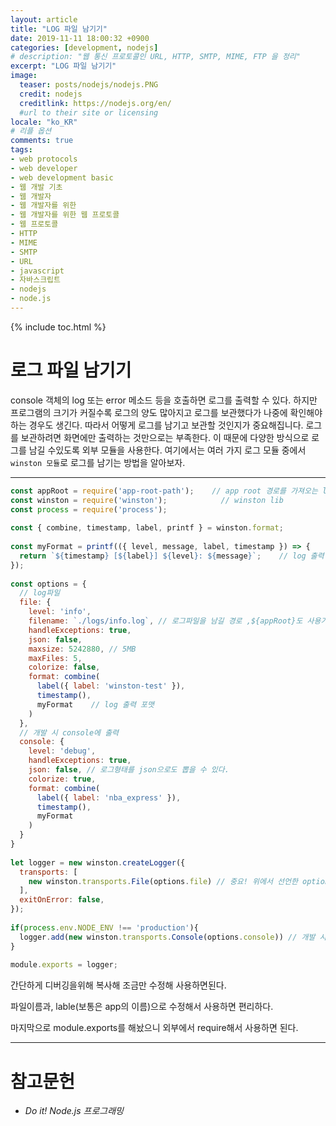 ```yaml
---
layout: article
title: "LOG 파일 남기기"
date: 2019-11-11 18:00:32 +0900
categories: [development, nodejs]
# description: "웹 통신 프로토콜인 URL, HTTP, SMTP, MIME, FTP 을 정리"
excerpt: "LOG 파일 남기기"
image:
  teaser: posts/nodejs/nodejs.PNG
  credit: nodejs
  creditlink: https://nodejs.org/en/
  #url to their site or licensing
locale: "ko_KR"
# 리플 옵션
comments: true
tags:
- web protocols
- web developer
- web development basic
- 웹 개발 기초
- 웹 개발자
- 웹 개발자를 위한
- 웹 개발자를 위한 웹 프로토콜
- 웹 프로토콜
- HTTP
- MIME
- SMTP
- URL
- javascript
- 자바스크립트
- nodejs
- node.js
---
```

{% include toc.html %}

# 로그 파일 남기기
console 객체의 log 또는 error 메소드 등을 호출하면 로그를 출력할 수 있다. 하지만 프로그램의 크기가 커질수록 로그의 양도 많아지고 로그를 보관했다가 나중에 확인해야 하는 경우도 생긴다. 따라서 어떻게 로그를 남기고 보관할 것인지가 중요해집니다. 로그를 보관하려면 화면에만 출력하는 것만으로는 부족한다. 이 때문에 다양한 방식으로 로그를 남길 수있도록 외부 모듈을 사용한다. 여기에서는 여러 가지 로그 모듈 중에서 `winston 모듈`로 로그를 남기는 방법을 알아보자.  

---

```javascript
const appRoot = require('app-root-path');    // app root 경로를 가져오는 lib(npm install --save app-root-path) 
const winston = require('winston');            // winston lib
const process = require('process');
 
const { combine, timestamp, label, printf } = winston.format;
 
const myFormat = printf(({ level, message, label, timestamp }) => {
  return `${timestamp} [${label}] ${level}: ${message}`;    // log 출력 포맷 정의
});
 
const options = {
  // log파일
  file: {
    level: 'info',
    filename: `./logs/info.log`, // 로그파일을 남길 경로 ,${appRoot}도 사용가능
    handleExceptions: true,
    json: false,
    maxsize: 5242880, // 5MB
    maxFiles: 5,
    colorize: false,
    format: combine(
      label({ label: 'winston-test' }),
      timestamp(),
      myFormat    // log 출력 포맷
    )
  },
  // 개발 시 console에 출력
  console: {
    level: 'debug',
    handleExceptions: true,
    json: false, // 로그형태를 json으로도 뽑을 수 있다.
    colorize: true,
    format: combine(
      label({ label: 'nba_express' }),
      timestamp(),
      myFormat
    )
  }
}
 
let logger = new winston.createLogger({
  transports: [
    new winston.transports.File(options.file) // 중요! 위에서 선언한 option으로 로그 파일 관리 모듈 transport
  ],
  exitOnError: false, 
});
 
if(process.env.NODE_ENV !== 'production'){
  logger.add(new winston.transports.Console(options.console)) // 개발 시 console로도 출력
}
 
module.exports = logger;

```

간단하게 디버깅을위해 복사해 조금만 수정해 사용하면된다.

파일이름과, lable(보통은 app의 이름)으로 수정해서 사용하면 편리하다.

마지막으로 module.exports를 해놨으니 외부에서 require해서 사용하면 된다.

---

# 참고문헌
- *Do it! Node.js 프로그래밍*

